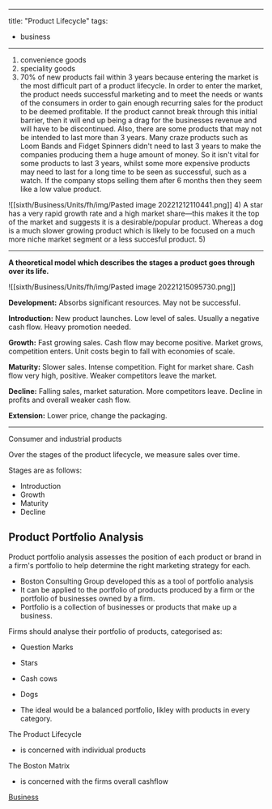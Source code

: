 
---
title: "Product Lifecycle"
tags:
- business
---

1) convenience goods
2) speciality goods
3) 70% of new products fail within 3 years because entering the market is the most difficult part of a product lifecycle. In order to enter the market, the product needs successful marketing and to meet the needs or wants of the consumers in order to gain enough recurring sales for the product to be deemed profitable. If the product cannot break through this initial barrier, then it will end up being a drag for the businesses revenue and will have to be discontinued. Also, there are some products that may not be intended to last more than 3 years. Many craze products such as Loom Bands and Fidget Spinners didn't need to last 3 years to make the companies producing them a huge amount of money. So it isn't vital for some products to last 3 years, whilst some more expensive products may need to last for a long time to be seen as successful, such as a watch. If the company stops selling them after 6 months then they seem like a low value product.

![[sixth/Business/Units/fh/img/Pasted image 20221212110441.png]]
4) A star has a very rapid growth rate and a high market share—this makes it the top of the market and suggests it is a desirable/popular product. Whereas a dog is a much slower growing product which is likely to be focused on a much more niche market segment or a less succesful product.
5) 


---

**A theoretical model which describes the stages a product goes through over its life.**

![[sixth/Business/Units/fh/img/Pasted image 20221215095730.png]]

**Development:** Absorbs significant resources. May not be successful.

**Introduction:** New product launches. Low level of sales. Usually a negative cash flow. Heavy promotion needed.

**Growth:** Fast growing sales. Cash flow may become positive. Market grows, competition enters. Unit costs begin to fall with economies of scale.

**Maturity:** Slower sales. Intense competition. Fight for market share. Cash flow very high, positive. Weaker competitors leave the market.

**Decline:** Falling sales, market saturation. More competitors leave. Decline in profits and overall weaker cash flow. 

**Extension:** Lower price, change the packaging. 


---

Consumer and industrial products


Over the stages of the product lifecycle, we measure sales over time.

Stages are as follows:
- Introduction
- Growth 
- Maturity
- Decline


## Product Portfolio Analysis

Product portfolio analysis assesses the position of each product or brand in a firm's portfolio to help determine the right marketing strategy for each.


- Boston Consulting Group developed this as a tool of portfolio analysis
- It can be applied to the portfolio of products produced by a firm or the portfolio of businesses owned by a firm. 
- Portfolio is a collection of businesses or products that make up a business.

Firms should analyse their portfolio of products, categorised as:

- Question Marks
- Stars
- Cash cows
- Dogs

- The ideal would be a balanced portfolio, likley with products in every category.

The Product Lifecycle
- is concerned with individual products

The Boston Matrix
- is concerned with the firms overall cashflow



[Business](/Business)
